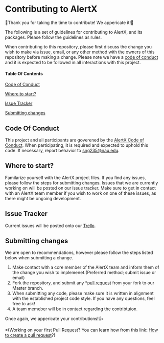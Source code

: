 # Contributing to AlertX
:tada:Thank you for taking the time to contribute! We appericate it!:tada:

The following is a set of guidelines for contributing to AlertX, and its packages. Please follow the guidelines as rules.

When contributing to this repository, please first discuss the change you wish to make via issue, email, or any other method with the owners of this repository before making a change. Please note we have a [code of conduct](CODE_OF_CONDUCT.md) and it is expected to be followed in all interactions with this project.

#### Table Of Contents

[Code of Conduct](#code-of-conduct)

[Where to start?](#Where-to-start?)

[Issue Tracker](#Issue-Tracker)

[Submitting changes](#Submitting-changes)

## Code Of Conduct
This project and all participants are goverened by the [AlertX Code of Conduct](CODE_OF_CONDUCT.md). When participating, it is required and expected to uphold this code.
If necessary, report behavior to [sng235@nau.edu](mailto:sng235@nau.edu).

## Where to start? 

Familarize yourself with the AlertX project files. If you find any issues, please follow the steps for submitting changes. Issues that we are currently working on will be posted on our issue tracker. Make sure to get in contact with an AlertX team member if you wish to work on one of these issues, as there might be ongoing development.

## Issue Tracker
Current issues will be posted onto our [Trello](https://trello.com/b/Y4P9ZZVL/alertx).


## Submitting changes

We are open to recommendations, however please follow the steps listed below when submitting a change.

1. Make contact with a core member of the AlertX team and inform them of the change you wish to implemenet.(Preferred method; submit issue or email)
2. Fork the repository, and submit any *[pull request](https://docs.github.com/en/github/collaborating-with-pull-requests/proposing-changes-to-your-work-with-pull-requests/creating-a-pull-request) from your fork to our Master branch.
3. When submitting any code, please make sure it is written in alignment with the established project code style. If you have any questions, feel free to ask!
4. A team memeber will be in contact regarding the contribtuion.

Once again, we appericate your contributions!:+1:


*(Working on your first Pull Request? You can learn how from this link: [How to create a pull request](https://docs.github.com/en/github/collaborating-with-pull-requests/proposing-changes-to-your-work-with-pull-requests/creating-a-pull-request)?)




